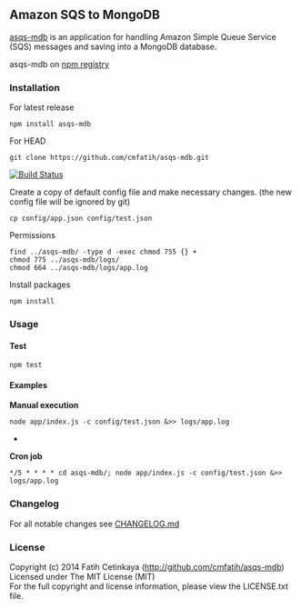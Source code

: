 ## Amazon SQS to MongoDB

[asqs-mdb](http://github.com/cmfatih/asqs-mdb) is an application for 
handling Amazon Simple Queue Service (SQS) messages and saving into a MongoDB database.  

asqs-mdb on [npm registry](http://npmjs.org/package/asqs-mdb)

### Installation

For latest release
```
npm install asqs-mdb
```

For HEAD
```
git clone https://github.com/cmfatih/asqs-mdb.git
```
[![Build Status](https://travis-ci.org/cmfatih/asqs-mdb.svg?branch=master)](https://travis-ci.org/cmfatih/asqs-mdb)

Create a copy of default config file and make necessary changes. 
(the new config file will be ignored by git)
```
cp config/app.json config/test.json
```

Permissions
```
find ../asqs-mdb/ -type d -exec chmod 755 {} +
chmod 775 ../asqs-mdb/logs/
chmod 664 ../asqs-mdb/logs/app.log
```

Install packages
```
npm install
```

### Usage

#### Test
```
npm test
```

#### Examples

**Manual execution**
```
node app/index.js -c config/test.json &>> logs/app.log
```
-

**Cron job**
```
*/5 * * * * cd asqs-mdb/; node app/index.js -c config/test.json &>> logs/app.log
```

### Changelog

For all notable changes see [CHANGELOG.md](https://github.com/cmfatih/asqs-mdb/blob/master/CHANGELOG.md)

### License

Copyright (c) 2014 Fatih Cetinkaya (http://github.com/cmfatih/asqs-mdb)  
Licensed under The MIT License (MIT)  
For the full copyright and license information, please view the LICENSE.txt file.
